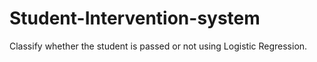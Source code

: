 # Student-Intervention-system
Classify whether the student is passed or not using Logistic Regression.
